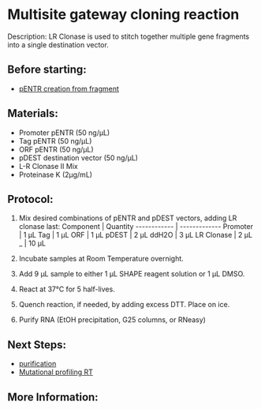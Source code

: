 Multisite gateway cloning reaction
================================================================================
Description: LR Clonase is used to stitch together multiple gene fragments into a single destination vector.

Before starting:
--------------------------------------------------------------------------------
* [pENTR creation from fragment](./pDONR-BP-reaction.md)

Materials:
--------------------------------------------------------------------------------
* Promoter pENTR (50 ng/µL)
* Tag pENTR (50 ng/µL)
* ORF pENTR (50 ng/µL)
* pDEST destination vector (50 ng/µL)
* L-R Clonase II Mix
* Proteinase K (2µg/mL)

Protocol:
--------------------------------------------------------------------------------
1. Mix desired combinations of pENTR and pDEST vectors, adding LR clonase last:
Component | Quantity 
------------ | -------------
Promoter | 1 µL
Tag | 1 µL
ORF | 1 µL
pDEST | 2 µL
ddH2O | 3 µL
LR Clonase | 2 µL
_ | 10 µL
              
2. Incubate samples at Room Temperature overnight.
4. Add 9 µL sample to either 1 µL SHAPE reagent solution or 1 µL DMSO.
5. React at 37°C for 5 half-lives.
6. Quench reaction, if needed, by adding excess DTT. Place on ice.
7. Purify RNA (EtOH precipitation, G25 columns, or RNeasy)

Next Steps:
--------------------------------------------------------------------------------
* [purification](../purification/)
* [Mutational profiling RT](../enzyme-reactions/map-rt-dms.md)

More Information:
--------------------------------------------------------------------------------
